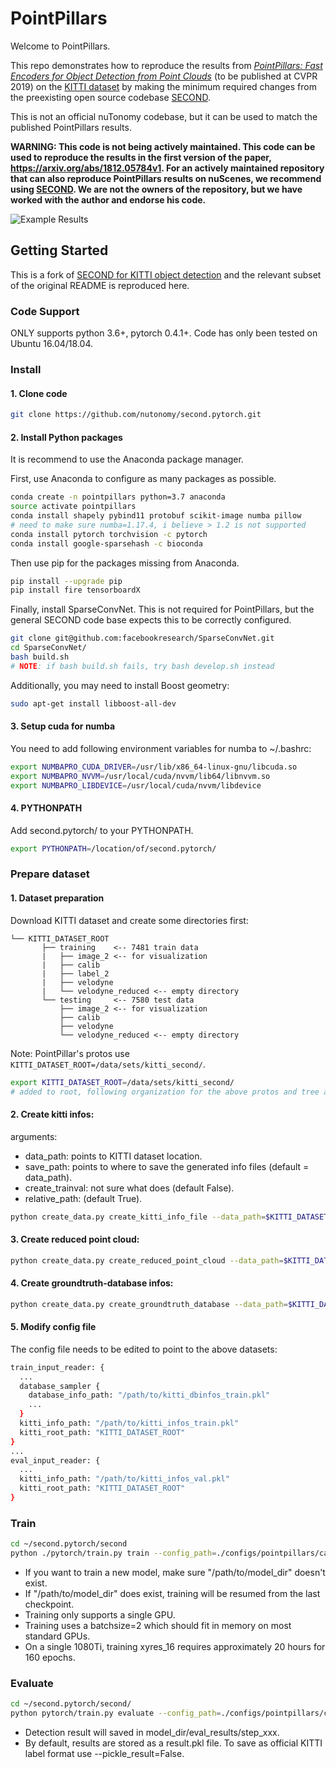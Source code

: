 # PointPillars

Welcome to PointPillars.

This repo demonstrates how to reproduce the results from
[_PointPillars: Fast Encoders for Object Detection from Point Clouds_](https://arxiv.org/abs/1812.05784) (to be published at CVPR 2019) on the
[KITTI dataset](http://www.cvlibs.net/datasets/kitti/) by making the minimum required changes from the preexisting
open source codebase [SECOND](https://github.com/traveller59/second.pytorch). 

This is not an official nuTonomy codebase, but it can be used to match the published PointPillars results.

**WARNING: This code is not being actively maintained. This code can be used to reproduce the results in the first version of the paper, https://arxiv.org/abs/1812.05784v1. For an actively maintained repository that can also reproduce PointPillars results on nuScenes, we recommend using [SECOND](https://github.com/traveller59/second.pytorch). We are not the owners of the repository, but we have worked with the author and endorse his code.**

![Example Results](https://raw.githubusercontent.com/nutonomy/second.pytorch/master/images/pointpillars_kitti_results.png)


## Getting Started

This is a fork of [SECOND for KITTI object detection](https://github.com/traveller59/second.pytorch) and the relevant
subset of the original README is reproduced here.

### Code Support

ONLY supports python 3.6+, pytorch 0.4.1+. Code has only been tested on Ubuntu 16.04/18.04.

### Install

#### 1. Clone code

```bash
git clone https://github.com/nutonomy/second.pytorch.git
```

#### 2. Install Python packages

It is recommend to use the Anaconda package manager.

First, use Anaconda to configure as many packages as possible.
```bash
conda create -n pointpillars python=3.7 anaconda
source activate pointpillars
conda install shapely pybind11 protobuf scikit-image numba pillow
# need to make sure numba=1.17.4, i believe > 1.2 is not supported
conda install pytorch torchvision -c pytorch
conda install google-sparsehash -c bioconda
```

Then use pip for the packages missing from Anaconda.
```bash
pip install --upgrade pip
pip install fire tensorboardX
```

Finally, install SparseConvNet. This is not required for PointPillars, but the general SECOND code base expects this
to be correctly configured. 
```bash
git clone git@github.com:facebookresearch/SparseConvNet.git
cd SparseConvNet/
bash build.sh
# NOTE: if bash build.sh fails, try bash develop.sh instead
```

Additionally, you may need to install Boost geometry:

```bash
sudo apt-get install libboost-all-dev
```


#### 3. Setup cuda for numba

You need to add following environment variables for numba to ~/.bashrc:

```bash
export NUMBAPRO_CUDA_DRIVER=/usr/lib/x86_64-linux-gnu/libcuda.so
export NUMBAPRO_NVVM=/usr/local/cuda/nvvm/lib64/libnvvm.so
export NUMBAPRO_LIBDEVICE=/usr/local/cuda/nvvm/libdevice
```

#### 4. PYTHONPATH

Add second.pytorch/ to your PYTHONPATH.
```bash
export PYTHONPATH=/location/of/second.pytorch/
```

### Prepare dataset

#### 1. Dataset preparation

Download KITTI dataset and create some directories first:

```plain
└── KITTI_DATASET_ROOT
       ├── training    <-- 7481 train data
       |   ├── image_2 <-- for visualization
       |   ├── calib
       |   ├── label_2
       |   ├── velodyne
       |   └── velodyne_reduced <-- empty directory
       └── testing     <-- 7580 test data
           ├── image_2 <-- for visualization
           ├── calib
           ├── velodyne
           └── velodyne_reduced <-- empty directory
```

Note: PointPillar's protos use ```KITTI_DATASET_ROOT=/data/sets/kitti_second/```.
```bash
export KITTI_DATASET_ROOT=/data/sets/kitti_second/
# added to root, following organization for the above protos and tree above
```
#### 2. Create kitti infos:
arguments:
* data_path: points to KITTI dataset location.
* save_path: points to where to save the generated info files (default = data_path).
* create_trainval: not sure what does (default False).
* relative_path: (default True).
```bash
python create_data.py create_kitti_info_file --data_path=$KITTI_DATASET_ROOT
```

#### 3. Create reduced point cloud:

```bash
python create_data.py create_reduced_point_cloud --data_path=$KITTI_DATASET_ROOT
```

#### 4. Create groundtruth-database infos:

```bash
python create_data.py create_groundtruth_database --data_path=$KITTI_DATASET_ROOT
```

#### 5. Modify config file

The config file needs to be edited to point to the above datasets:

```bash
train_input_reader: {
  ...
  database_sampler {
    database_info_path: "/path/to/kitti_dbinfos_train.pkl"
    ...
  }
  kitti_info_path: "/path/to/kitti_infos_train.pkl"
  kitti_root_path: "KITTI_DATASET_ROOT"
}
...
eval_input_reader: {
  ...
  kitti_info_path: "/path/to/kitti_infos_val.pkl"
  kitti_root_path: "KITTI_DATASET_ROOT"
}
```


### Train

```bash
cd ~/second.pytorch/second
python ./pytorch/train.py train --config_path=./configs/pointpillars/car/xyres_16.proto --model_dir=/path/to/model_dir
```

* If you want to train a new model, make sure "/path/to/model_dir" doesn't exist.
* If "/path/to/model_dir" does exist, training will be resumed from the last checkpoint.
* Training only supports a single GPU. 
* Training uses a batchsize=2 which should fit in memory on most standard GPUs.
* On a single 1080Ti, training xyres_16 requires approximately 20 hours for 160 epochs.


### Evaluate


```bash
cd ~/second.pytorch/second/
python pytorch/train.py evaluate --config_path=./configs/pointpillars/car/xyres_16.proto --model_dir=/path/to/model_dir
```

* Detection result will saved in model_dir/eval_results/step_xxx.
* By default, results are stored as a result.pkl file. To save as official KITTI label format use --pickle_result=False.
